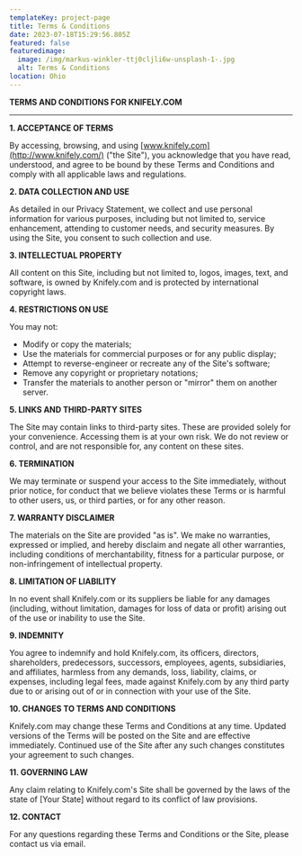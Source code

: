 ```yaml
---
templateKey: project-page
title: Terms & Conditions
date: 2023-07-18T15:29:56.805Z
featured: false
featuredimage:
  image: /img/markus-winkler-ttj0cljli6w-unsplash-1-.jpg
  alt: Terms & Conditions
location: Ohio
---
```

**TERMS AND CONDITIONS FOR KNIFELY.COM**

- - -

**1. ACCEPTANCE OF TERMS**

By accessing, browsing, and using [www.knifely.com](http://www.knifely.com/) ("the Site"), you acknowledge that you have read, understood, and agree to be bound by these Terms and Conditions and comply with all applicable laws and regulations.

**2. DATA COLLECTION AND USE**

As detailed in our Privacy Statement, we collect and use personal information for various purposes, including but not limited to, service enhancement, attending to customer needs, and security measures. By using the Site, you consent to such collection and use.

**3. INTELLECTUAL PROPERTY**

All content on this Site, including but not limited to, logos, images, text, and software, is owned by Knifely.com and is protected by international copyright laws.

**4. RESTRICTIONS ON USE**

You may not:

* Modify or copy the materials;
* Use the materials for commercial purposes or for any public display;
* Attempt to reverse-engineer or recreate any of the Site's software;
* Remove any copyright or proprietary notations;
* Transfer the materials to another person or "mirror" them on another server.

**5. LINKS AND THIRD-PARTY SITES**

The Site may contain links to third-party sites. These are provided solely for your convenience. Accessing them is at your own risk. We do not review or control, and are not responsible for, any content on these sites.

**6. TERMINATION**

We may terminate or suspend your access to the Site immediately, without prior notice, for conduct that we believe violates these Terms or is harmful to other users, us, or third parties, or for any other reason.

**7. WARRANTY DISCLAIMER**

The materials on the Site are provided "as is". We make no warranties, expressed or implied, and hereby disclaim and negate all other warranties, including conditions of merchantability, fitness for a particular purpose, or non-infringement of intellectual property.

**8. LIMITATION OF LIABILITY**

In no event shall Knifely.com or its suppliers be liable for any damages (including, without limitation, damages for loss of data or profit) arising out of the use or inability to use the Site.

**9. INDEMNITY**

You agree to indemnify and hold Knifely.com, its officers, directors, shareholders, predecessors, successors, employees, agents, subsidiaries, and affiliates, harmless from any demands, loss, liability, claims, or expenses, including legal fees, made against Knifely.com by any third party due to or arising out of or in connection with your use of the Site.

**10. CHANGES TO TERMS AND CONDITIONS**

Knifely.com may change these Terms and Conditions at any time. Updated versions of the Terms will be posted on the Site and are effective immediately. Continued use of the Site after any such changes constitutes your agreement to such changes.

**11. GOVERNING LAW**

Any claim relating to Knifely.com's Site shall be governed by the laws of the state of \[Your State] without regard to its conflict of law provisions.

**12. CONTACT**

For any questions regarding these Terms and Conditions or the Site, please contact us via email.